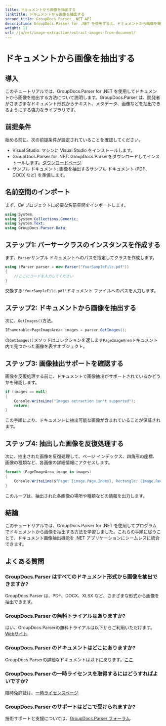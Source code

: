 ```yaml
---
title: ドキュメントから画像を抽出する
linktitle: ドキュメントから画像を抽出する
second_title: GroupDocs.Parser .NET API
description: GroupDocs.Parser for .NET を使用すると、ドキュメントから画像を簡単に抽出できます。ドキュメント処理機能と画像抽出タスクを効率的に合理化します。
weight: 11
url: /ja/net/image-extraction/extract-images-from-document/
---
```


# ドキュメントから画像を抽出する

## 導入
このチュートリアルでは、GroupDocs.Parser for .NET を使用してドキュメントから画像を抽出する方法について説明します。GroupDocs.Parser は、開発者がさまざまなドキュメント形式からテキスト、メタデータ、画像などを抽出できるようにする強力なライブラリです。
## 前提条件
始める前に、次の前提条件が設定されていることを確認してください。
- Visual Studio: マシンに Visual Studio をインストールします。
-  GroupDocs.Parser for .NET: GroupDocs.Parserをダウンロードしてインストールします。[ダウンロードページ](https://releases.groupdocs.com/parser/net/).
- サンプル ドキュメント: 画像を抽出するサンプル ドキュメント (PDF、DOCX など) を準備します。

## 名前空間のインポート
まず、C# プロジェクトに必要な名前空間をインポートします。
```csharp
using System;
using System.Collections.Generic;
using System.Text;
using GroupDocs.Parser.Data;
```
## ステップ1: パーサークラスのインスタンスを作成する
まず、`Parser`サンプル ドキュメントへのパスを指定してクラスを作成します。
```csharp
using (Parser parser = new Parser("YourSampleFile.pdf"))
{
    //ここにコードを入力してください
}
```
交換する`"YourSampleFile.pdf"`ドキュメント ファイルへのパスを入力します。
## ステップ2: ドキュメントから画像を抽出する
次に、`GetImages()`方法。
```csharp
IEnumerable<PageImageArea> images = parser.GetImages();
```
の`GetImages()`メソッドはコレクションを返します`PageImageArea`ドキュメント内で見つかった画像を表すオブジェクト。
## ステップ3: 画像抽出サポートを確認する
画像を反復処理する前に、ドキュメントで画像抽出がサポートされているかどうかを確認します。
```csharp
if (images == null)
{
    Console.WriteLine("Images extraction isn't supported");
    return;
}
```
この手順により、ドキュメントに抽出可能な画像が含まれていることが保証されます。
## ステップ4: 抽出した画像を反復処理する
次に、抽出された画像を反復処理して、ページ インデックス、四角形の座標、画像の種類など、各画像の詳細情報にアクセスします。
```csharp
foreach (PageImageArea image in images)
{
    Console.WriteLine($"Page: {image.Page.Index}, Rectangle: {image.Rectangle}, Type: {image.FileType}");
}
```
このループは、抽出された各画像の場所や種類などの情報を出力します。

## 結論
このチュートリアルでは、GroupDocs.Parser for .NET を使用してプログラムでドキュメントから画像を抽出する方法を学習しました。これらの手順に従うことで、ドキュメント画像抽出機能を .NET アプリケーションにシームレスに統合できます。

## よくある質問
### GroupDocs.Parser はすべてのドキュメント形式から画像を抽出できますか?
GroupDocs.Parser は、PDF、DOCX、XLSX など、さまざまな形式から画像を抽出できます。
### GroupDocs.Parser の無料トライアルはありますか?
はい、GroupDocs.Parserの無料トライアルは以下からご利用いただけます。[Webサイト](https://releases.groupdocs.com/).
### GroupDocs.Parser のドキュメントはどこにありますか?
 GroupDocs.Parserの詳細なドキュメントは以下にあります。[ここ](https://tutorials.groupdocs.com/parser/net/).
### GroupDocs.Parser の一時ライセンスを取得するにはどうすればよいですか?
臨時免許証は、[一時ライセンスページ](https://purchase.groupdocs.com/temporary-license/).
### GroupDocs.Parser のサポートはどこで受けられますか?
技術サポートと支援については、[GroupDocs.Parser フォーラム](https://forum.groupdocs.com/c/parser/17).